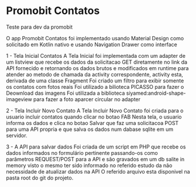 # Promobit Contatos
Teste para dev da promobit

O app Promobit Contatos foi implementado usando Material Design como solicitado em Kotlin nativo e usando Navigation Drawer como interface

1 - Tela Inicial Contatos
A Tela Inicial foi implementada com um adapter de um listview que recebe os dados da solicitacao GET diretamente no link da API fornecido e retornando os dados brutos e modificados em runtime para atender ao metodo de chamada da activity correspondente, activity esta, derivada de uma classe Fragment
Foi criado um filtro para exibir somente os contatos com fotos reais
Foi utilizado a bilioteca PICASSO para fazer o Deownload das imagens
Foi utilizada a biblioteca siyamed:android-shape-imageview para fazer a foto aparcer circular no adapter

2 - Tela Incluir Novo Contato
A Tela Incluir Novo Contato foi criada para o usuario incluir contatos quando clicar no botao FAB
Nesta tela, o usuario informa os dados e clica no botao Salvar que faz uma solicitacoa POST para uma API propria e que salva os dados num dabase sqlite em um servidor.

3 - A API para salvar dados Foi criada de um script em PHP que recebe os dados informados no formulário pertinente passando-os como parâmetros REQUEST/POST para a API e são gravados em um db salite in memory visto o mesmo ter sido informado no referido estudo da não necessidade de atualizar dados na API
O referido arquivo esta disponivel na pasta root do git do projeto.
